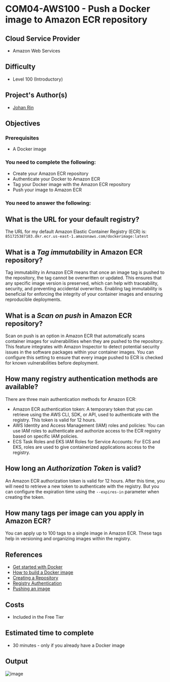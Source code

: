 # COM04-AWS100 - Push a Docker image to Amazon ECR repository

## Cloud Service Provider

- Amazon Web Services

## Difficulty

- Level 100 (Introductory)

## Project's Author(s)

- [Johan Rin](https://twitter.com/johanrin)

## Objectives

### Prerequisites

- A Docker image

### You need to complete the following:

- Create your Amazon ECR repository
- Authenticate your Docker to Amazon ECR
- Tag your Docker image with the Amazon ECR repository
- Push your image to Amazon ECR

### You need to answer the following:

## **What is the URL for your default registry?**

The URL for my default Amazon Elastic Container Registry (ECR) is: `851725387103.dkr.ecr.us-east-1.amazonaws.com/dockerimage:latest`

## **What is a _Tag immutability_ in Amazon ECR repository?**

Tag immutability in Amazon ECR means that once an image tag is pushed to the repository, the tag cannot be overwritten or updated. This ensures that any specific image version is preserved, which can help with traceability, security, and preventing accidental overwrites. Enabling tag immutability is beneficial for enforcing the integrity of your container images and ensuring reproducible deployments.

## **What is a _Scan on push_ in Amazon ECR repository?**

Scan on push is an option in Amazon ECR that automatically scans container images for vulnerabilities when they are pushed to the repository. This feature integrates with Amazon Inspector to detect potential security issues in the software packages within your container images. You can configure this setting to ensure that every image pushed to ECR is checked for known vulnerabilities before deployment.

## **How many registry authentication methods are available?**

There are three main authentication methods for Amazon ECR:
- Amazon ECR authentication token: A temporary token that you can retrieve using the AWS CLI, SDK, or API, used to authenticate with the registry. This token is valid for 12 hours.
- AWS Identity and Access Management (IAM) roles and policies: You can use IAM roles to authenticate and authorize access to the ECR registry based on specific IAM policies.
- ECS Task Roles and EKS IAM Roles for Service Accounts: For ECS and EKS, roles are used to give containerized applications access to the registry.

## **How long an _Authorization Token_ is valid?**

An Amazon ECR authorization token is valid for 12 hours. After this time, you will need to retrieve a new token to authenticate with the registry. But you can configure the expiration time using the `--expires-in` parameter when creating the token.

## **How many tags per image can you apply in Amazon ECR?**

You can apply up to 100 tags to a single image in Amazon ECR. These tags help in versioning and organizing images within the registry.

## References

- [Get started with Docker](https://docs.docker.com/get-started/)
- [How to build a Docker image](https://www.youtube.com/watch?v=6Er8MAvTWlI)
- [Creating a Repository](https://docs.aws.amazon.com/AmazonECR/latest/userguide/repository-create.html)
- [Registry Authentication](https://docs.aws.amazon.com/AmazonECR/latest/userguide/Registries.html#registry_auth)
- [Pushing an image](https://docs.aws.amazon.com/AmazonECR/latest/userguide/docker-push-ecr-image.html)

## Costs

- Included in the Free Tier

## Estimated time to complete

- 30 minutes - only if you already have a Docker image

## Output
![image](https://github.com/user-attachments/assets/06459683-9bcf-4073-a7e4-9cfeff5206a1)
